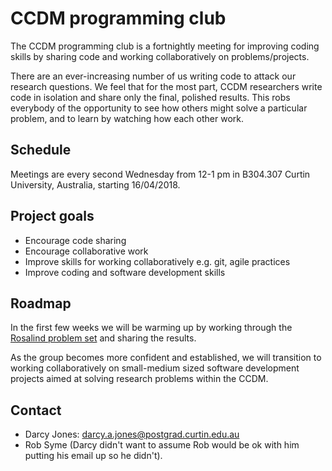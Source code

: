 # CCDM programming club

The CCDM programming club is a fortnightly meeting for improving coding skills 
by sharing code and working collaboratively on problems/projects.

There are an ever-increasing number of us writing code to attack our research questions.
We feel that for the most part, CCDM researchers write code in isolation and share only the final, polished results.
This robs everybody of the opportunity to see how others might solve a particular problem, and to learn by watching how each other work.


## Schedule

Meetings are every second Wednesday from 12-1 pm in B304.307 Curtin University, Australia, starting 16/04/2018.


## Project goals

- Encourage code sharing
- Encourage collaborative work
- Improve skills for working collaboratively e.g. git, agile practices
- Improve coding and software development skills


## Roadmap

In the first few weeks we will be warming up by working through the
[Rosalind problem set](http://rosalind.info/) and sharing the results.

As the group becomes more confident and established, we will transition to
working collaboratively on small-medium sized software development projects
aimed at solving research problems within the CCDM.


## Contact

- Darcy Jones: darcy.a.jones@postgrad.curtin.edu.au
- Rob Syme (Darcy didn't want to assume Rob would be ok with him putting his email up so he didn't).

